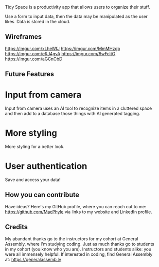 
Tidy Space is a productivity app that allows users to organize their stuff.

Use a form to input data, then the data may be manipulated as the user likes. Data is stored in the cloud.

## Wireframes

https://imgur.com/xLheWfJ
https://imgur.com/MmMHzgb
https://imgur.com/eRJ4gvA
https://imgur.com/8wFditO
https://imgur.com/aGCnObD


## Future Features

# Input from camera
Input from camera uses an AI tool to recognize items in a cluttered space and then add to a database those things with AI generated tagging.

# More styling
More styling for a better look.

# User authentication
Save and access your data!


## How you can contribute

Have ideas? Here's my GitHub profile, where you can reach out to me:
https://github.com/MacPhyle via links to my website and LinkedIn profile.


## Credits

My abundant thanks go to the instructors for my cohort at General Assembly, where I'm studying coding. Just as much thanks go to students in my cohort (you know who you are). Instructors and students alike: you were all immensely helpful. If interested in coding, find General Assembly at:
https://generalassemb.ly

